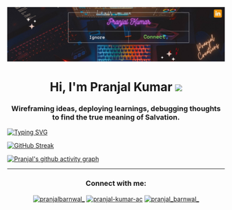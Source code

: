 <img src="./res/banner.jpeg">
<br>
<h1 align="center">Hi, I'm Pranjal Kumar <img src="https://media.giphy.com/media/hvRJCLFzcasrR4ia7z/giphy.gif" width="28"></h1>
<h3 align="center">Wireframing ideas, deploying learnings, debugging thoughts to find the true meaning of Salvation.</h3>


[![Typing SVG](https://readme-typing-svg.herokuapp.com?color=40EBD1&center=true&lines=I'm+Web+Developer;I'm+Competitive+Programmer;I'm+Tech+Enthusiast;I'm+Open+Source+Developer;I'm+Finance+Geek)](https://git.io/typing-svg)


[![GitHub Streak](https://github-readme-streak-stats.herokuapp.com?user=pranjal-barnwal&theme=highcontrast&hide_border=true)](https://git.io/streak-stats)



[![Pranjal's github activity graph](https://activity-graph.herokuapp.com/graph?username=pranjal-barnwal&bg_color=000000&color=40ebd1&line=40ebd1&point=40ffff&area=true&hide_border=true)](https://github.com/pranjal-barnwal/github-readme-activity-graph)

<hr>

<h3 align="center">Connect with me:</h3>
<p align="center">
<a href="https://twitter.com/pranjalbarnwal_" target="blank"><img align="center" src="https://raw.githubusercontent.com/rahuldkjain/github-profile-readme-generator/master/src/images/icons/Social/twitter.svg" alt="pranjalbarnwal_" height="30" width="40" /></a>
<a href="https://linkedin.com/in/pranjal-kumar-ac" target="blank"><img align="center" src="https://raw.githubusercontent.com/rahuldkjain/github-profile-readme-generator/master/src/images/icons/Social/linked-in-alt.svg" alt="pranjal-kumar-ac" height="30" width="40" /></a>
<a href="https://instagram.com/pranjal_barnwal_" target="blank"><img align="center" src="https://raw.githubusercontent.com/rahuldkjain/github-profile-readme-generator/master/src/images/icons/Social/instagram.svg" alt="pranjal_barnwal_" height="30" width="40" /></a>
</p>
